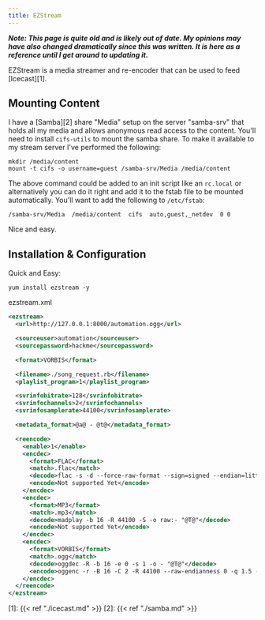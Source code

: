 ```yaml
---
title: EZStream
---
```


***Note: This page is quite old and is likely out of date. My opinions may have
also changed dramatically since this was written. It is here as a reference
until I get around to updating it.***

EZStream is a media streamer and re-encoder that can be used to feed
[Icecast][1].

## Mounting Content

I have a [Samba][2] share "Media" setup on the server "samba-srv" that holds
all my media and allows anonymous read access to the content. You'll need to
install `cifs-utils` to mount the samba share. To make it available to my
stream server I've performed the following:

```
mkdir /media/content
mount -t cifs -o username=guest /samba-srv/Media /media/content
```

The above command could be added to an init script like an `rc.local` or
alternatively you can do it right and add it to the fstab file to be mounted
automatically. You'll want to add the following to `/etc/fstab`:

```
/samba-srv/Media  /media/content  cifs  auto,guest,_netdev  0 0
```

Nice and easy.

## Installation & Configuration

Quick and Easy:

```
yum install ezstream -y
```

ezstream.xml

```xml
<ezstream>
  <url>http://127.0.0.1:8000/automation.ogg</url>

  <sourceuser>automation</sourceuser>
  <sourcepassword>hackme</sourcepassword>

  <format>VORBIS</format>

  <filename>./song_request.rb</filename>
  <playlist_program>1</playlist_program>

  <svrinfobitrate>128</svrinfobitrate>
  <svrinfochannels>2</svrinfochannels>
  <svrinfosamplerate>44100</svrinfosamplerate>

  <metadata_format>@a@ - @t@</metadata_format>

  <reencode>
    <enable>1</enable>
    <encdec>
      <format>FLAC</format>
      <match>.flac</match>
      <decode>flac -s -d --force-raw-format --sign=signed --endian=little -o - "@T@"</decode>
      <encode>Not supported Yet</encode>
    </encdec>
    <encdec>
      <format>MP3</format>
      <match>.mp3</match>
      <decode>madplay -b 16 -R 44100 -S -o raw:- "@T@"</decode>
      <encode>Not supported Yet</encode>
    </encdec>
    <encdec>
      <format>VORBIS</format>
      <match>.ogg</match>
      <decode>oggdec -R -b 16 -e 0 -s 1 -o - "@T@"</decode>
      <encode>oggenc -r -B 16 -C 2 -R 44100 --raw-endianness 0 -q 1.5 -t "@M@" -</encode>
    </encdec>
  </reencode>
</ezstream>
```

[1]: {{< ref "./icecast.md" >}}
[2]: {{< ref "./samba.md" >}}

